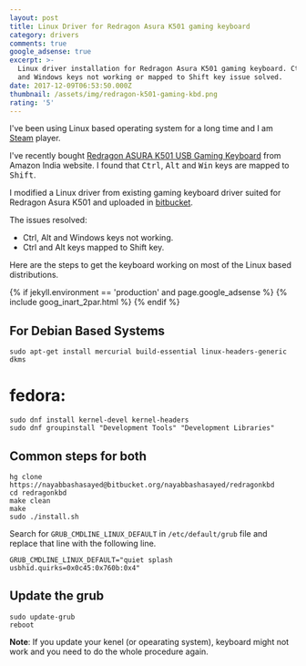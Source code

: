 ```yaml
---
layout: post
title: Linux Driver for Redragon Asura K501 gaming keyboard
category: drivers
comments: true
google_adsense: true
excerpt: >-
  Linux driver installation for Redragon Asura K501 gaming keyboard. Ctrl, Alt
  and Windows keys not working or mapped to Shift key issue solved.
date: 2017-12-09T06:53:50.000Z
thumbnail: /assets/img/redragon-k501-gaming-kbd.png
rating: '5'
---
```

I've been using Linux based operating system for a long time and I am [Steam](http://store.steampowered.com/) player.

I've recently bought [Redragon ASURA K501 USB Gaming Keyboard](https://www.amazon.in/gp/product/B00NXCGZOM/ref=as_li_tl?ie=UTF8&camp=3638&creative=24630&creativeASIN=B00NXCGZOM&linkCode=as2&tag=embedlooku-21&linkId=923223356c4e2fcfdede25830fd2ed34) from Amazon India website. I found that <kbd>Ctrl</kbd>, <kbd>Alt</kbd> and <kbd>Win</kbd> keys are mapped to <kbd>Shift</kbd>.

I modified a Linux driver from existing gaming keyboard driver suited for Redragon Asura K501 and uploaded in [bitbucket](https://bitbucket.org/nayabbashasayed/redragonkbd).

The issues resolved: 
 * Ctrl, Alt and Windows keys not working.
 * Ctrl and Alt keys mapped to Shift key.

Here are the steps to get the keyboard working on most of the Linux based distributions.

  {% if jekyll.environment == 'production' and page.google_adsense %}
  {% include goog_inart_2par.html %}
  {% endif %}
## For Debian Based Systems
```
sudo apt-get install mercurial build-essential linux-headers-generic dkms
```

# fedora:
```
sudo dnf install kernel-devel kernel-headers
sudo dnf groupinstall "Development Tools" "Development Libraries"
```

## Common steps for both
```
hg clone https://nayabbashasayed@bitbucket.org/nayabbashasayed/redragonkbd
cd redragonkbd
make clean
make
sudo ./install.sh
```

Search for `GRUB_CMDLINE_LINUX_DEFAULT` in `/etc/default/grub` file and replace that line with the following line.
```
GRUB_CMDLINE_LINUX_DEFAULT="quiet splash usbhid.quirks=0x0c45:0x760b:0x4"
```

## Update the grub
```
sudo update-grub
reboot
```

**Note**: If you update your kenel (or opearating system), keyboard might not work and you need to do the whole procedure again.
